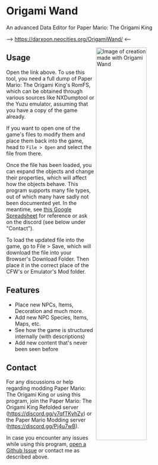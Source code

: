 # Origami Wand

An advanced Data Editor for Paper Mario: The Origami King

--> <https://darxoon.neocities.org/OrigamiWand/> <--

<img width="52%" align="right" src="https://i.imgur.com/XmxVLVD.png" alt="Image of creation made with Origami Wand">

## Usage

Open the link above. To use this tool, you need a full dump of Paper Mario: The Origami King's RomFS, which can be obtained through various sources like NXDumptool or the Yuzu emulator, assuming that you have a copy of the game already.

If you want to open one of the game's files to modify them and place them back into the game, head to `File > Open` and select the file from there.

Once the file has been loaded, you can expand the objects and change their properties, which will affect how the objects behave. This program supports many file types, out of which many have sadly not been documented yet. In the meantime, see [this Google Spreadsheet](https://docs.google.com/spreadsheets/d/1n5Y-fE2lAtEFBWkpXFYqbb6iKa4cqEIj2pGoXztAuRw/edit) for reference or ask on the discord (see below under "Contact").

To load the updated file into the game, go to File > Save, which will download the file into your Browser's Download Folder. Then place it in the correct place of the CFW's or Emulator's Mod folder.

## Features

* Place new NPCs, Items, Decoration and much more.
* Add new NPC Species, Items, Maps, etc.
* See how the game is structured internally (with descriptions)
* Add new content that's never been seen before

## Contact

For any discussions or help regarding modding Paper Mario: The Origami King or using this program, join the Paper Mario: The Origami King Refolded server (<https://discord.gg/y7qfTKyhZy>) or the Paper Mario Modding server (<https://discord.gg/Pj4u7wB>).

In case you encounter any issues while using this program, [open a Github Issue](https://github.com/Darxoon/OrigamiWand/issues) or contact me as described above.
